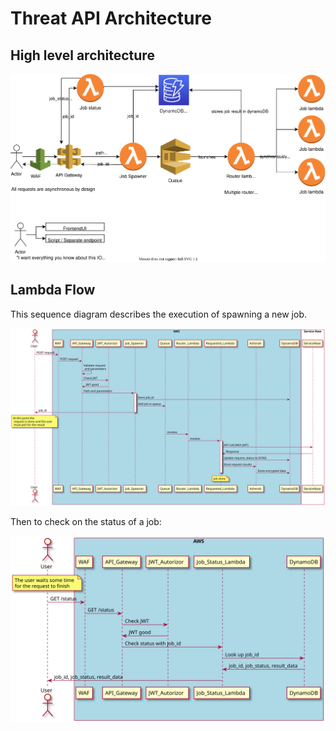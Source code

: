 # Threat API Architecture

## High level architecture

![architecture](./diagrams/lambda_architecture.svg)

## Lambda Flow

This sequence diagram describes the execution of spawning a new job.

![Async lambda flow](./diagrams/asynchronous.svg)

Then to check on the status of a job:

![Poll job](./diagrams/Polling.svg)
